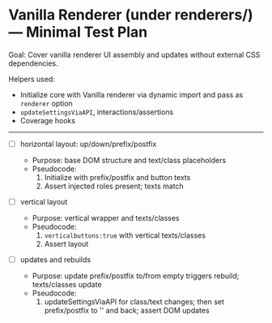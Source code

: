 # Vanilla Renderer (under renderers/) — Minimal Test Plan

Goal: Cover vanilla renderer UI assembly and updates without external CSS dependencies.

Helpers used:
- Initialize core with Vanilla renderer via dynamic import and pass as `renderer` option
- `updateSettingsViaAPI`, interactions/assertions
- Coverage hooks

---

- [ ] horizontal layout: up/down/prefix/postfix
  - Purpose: base DOM structure and text/class placeholders
  - Pseudocode:
    1) Initialize with prefix/postfix and button texts
    2) Assert injected roles present; texts match

- [ ] vertical layout
  - Purpose: vertical wrapper and texts/classes
  - Pseudocode:
    1) `verticalbuttons:true` with vertical texts/classes
    2) Assert layout

- [ ] updates and rebuilds
  - Purpose: update prefix/postfix to/from empty triggers rebuild; texts/classes update
  - Pseudocode:
    1) updateSettingsViaAPI for class/text changes; then set prefix/postfix to '' and back; assert DOM updates

